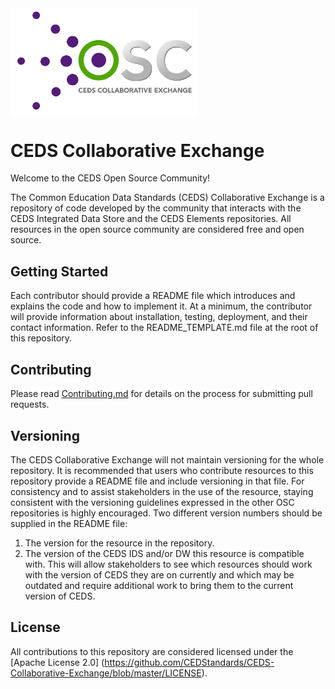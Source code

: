 <img src="https://github.com/CEDStandards/CEDS-Collaborative-Exchange/blob/master/res/CEDS-Collaborative-Exchange-Full.png" width="300" align="middle">

# CEDS Collaborative Exchange
Welcome to the CEDS Open Source Community!  

The Common Education Data Standards (CEDS) Collaborative Exchange is a repository of code developed by the community that interacts with the CEDS Integrated Data Store and the CEDS Elements repositories. All resources in the open source community are considered free and open source.

## Getting Started
Each contributor should provide a README file which introduces and explains the code and how to implement it.  At a minimum, the contributor will provide information about installation, testing, deployment, and their contact information.  Refer to the README_TEMPLATE.md file at the root of this repository. 

## Contributing
Please read [Contributing.md](https://github.com/CEDStandards/CEDS-Collaborative-Exchange/blob/master/Contributing.md) for details on the process for submitting pull requests.

## Versioning
The CEDS Collaborative Exchange will not maintain versioning for the whole repository. It is recommended that users who contribute resources to this repository provide a README file and include versioning in that file. For consistency and to assist stakeholders in the use of the resource, staying consistent with the versioning guidelines expressed in the other OSC repositories is highly encouraged. Two different version numbers should be supplied in the README file:
1.	The version for the resource in the repository.
2.	The version of the CEDS IDS and/or DW this resource is compatible with. This will allow stakeholders to see which resources should work with the version of CEDS they are on currently and which may be outdated and require additional work to bring them to the current version of CEDS.

## License
All contributions to this repository are considered licensed under the [Apache License 2.0] (https://github.com/CEDStandards/CEDS-Collaborative-Exchange/blob/master/LICENSE).
